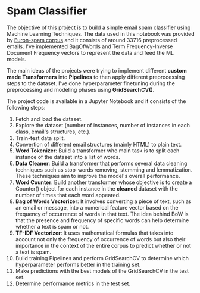 # Spam Classifier
The objective of this project is to build a simple email spam classifier using Machine Learning Techniques. The data used in this notebook was provided by [Euron-spam corpus](https://www2.aueb.gr/users/ion/data/enron-spam/) and it consists of around 33716 preprocessed emails. I've implemented BagOfWords and Term Frequency-Inverse Document Frequency vectors to represent the data and feed the ML models.

The main ideas of the projects were trying to implement different **custom made Transformers** into **Pipelines** to then apply different preprocessing steps to the dataset. I've done hyperparameter finetuning during the preprocessing and modeling phases using **GridSearchCV()**.

The project code is available in a Jupyter Notebook and it consists of the following steps:
1. Fetch and load the dataset.
2. Explore the dataset (number of instances, number of instances in each class, email's structures, etc.).
3. Train-test data split.
4. Convertion of different email structures (mainly HTML) to plain text.
5. **Word Tokenizer**: Build a transformer who main task is to split each instance of the dataset into a list of words.
6. **Data Cleaner**: Build a transformer that performs several data cleaning techniques such as stop-words removing, stemming and lemmatization. These techniques aim to improve the model's overall performance.
7. **Word Counter**: Build another transformer whose objective is to create a Counter() object for each instance in the **cleaned** dataset with the number of times that each word appeared.
8. **Bag of Words Vectorizer**: It involves converting a piece of text, such as an email or message, into a numerical feature vector based on the frequency of occurrence of words in that text. The idea behind BoW is that the presence and frequency of specific words can help determine whether a text is spam or not.
9. **TF-IDF Vectorizer**: It uses mathematical formulas that takes into account not only the frequency of occurrence of words but also their importance in the context of the entire corpus to predict whether or not a text is spam.
10. Build training Pipelines and perform GridSearchCV to determine which hyperparameter performs better in the training set.
11. Make predictions with the best models of the GridSearchCV in the test set.
12. Determine performance metrics in the test set.
